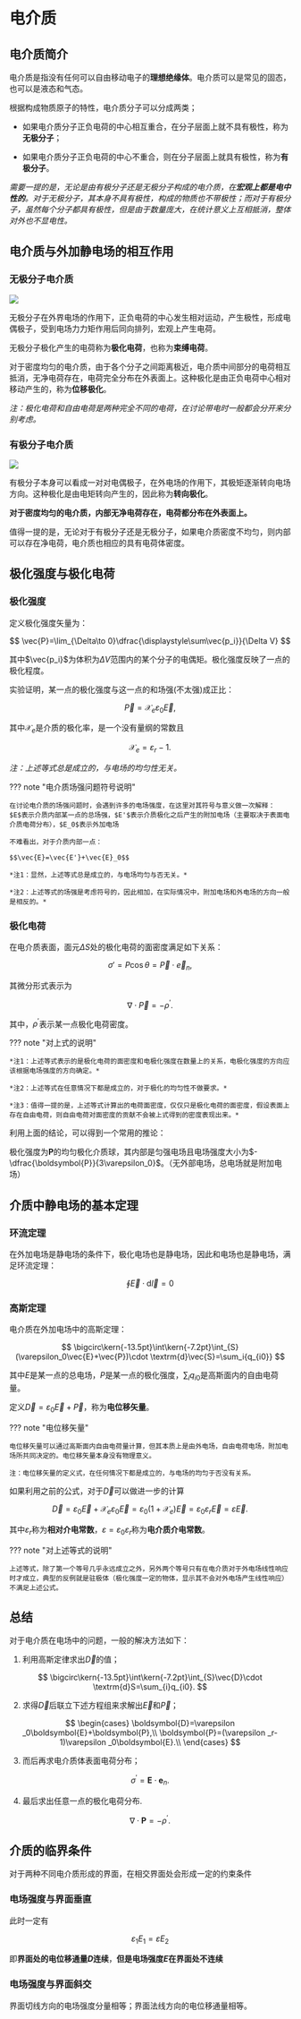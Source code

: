 # 电介质

## 电介质简介

电介质是指没有任何可以自由移动电子的**理想绝缘体**。电介质可以是常见的固态，也可以是液态和气态。

根据构成物质原子的特性，电介质分子可以分成两类；

+ 如果电介质分子正负电荷的中心相互重合，在分子层面上就不具有极性，称为**无极分子**；
  
+ 如果电介质分子正负电荷的中心不重合，则在分子层面上就具有极性，称为**有极分子**。

*需要一提的是，无论是由有极分子还是无极分子构成的电介质，在**宏观上都是电中性的**。对于无极分子，其本身不具有极性，构成的物质也不带极性；而对于有极分子，虽然每个分子都具有极性，但是由于数量庞大，在统计意义上互相抵消，整体对外也不显电性。*

## 电介质与外加静电场的相互作用

### 无极分子电介质

![](https://i.imgtg.com/2022/10/09/pd6QS.jpg)

无极分子在外界电场的作用下，正负电荷的中心发生相对运动，产生极性，形成电偶极子，受到电场力力矩作用后同向排列，宏观上产生电荷。

无极分子极化产生的电荷称为**极化电荷**，也称为**束缚电荷**。

对于密度均匀的电介质，由于各个分子之间距离极近，电介质中间部分的电荷相互抵消，无净电荷存在，电荷完全分布在外表面上。这种极化是由正负电荷中心相对移动产生的，称为**位移极化**。

*注：极化电荷和自由电荷是两种完全不同的电荷，在讨论带电时一般都会分开来分别考虑。*

### 有极分子电介质

![](https://i.imgtg.com/2022/10/09/pd2Aa.jpg)

有极分子本身可以看成一对对电偶极子，在外电场的作用下，其极矩逐渐转向电场方向。这种极化是由电矩转向产生的，因此称为**转向极化**。

**对于密度均匀的电介质，内部无净电荷存在，电荷都分布在外表面上。**

值得一提的是，无论对于有极分子还是无极分子，如果电介质密度不均匀，则内部可以存在净电荷，电介质也相应的具有电荷体密度。

## 极化强度与极化电荷

### 极化强度

定义极化强度矢量为：

$$
\vec{P}=\lim_{\Delta\to 0}\dfrac{\displaystyle\sum\vec{p_i}}{\Delta V}
$$

其中$\vec{p_i}$为体积为$\Delta V$范围内的某个分子的电偶矩。极化强度反映了一点的极化程度。

实验证明，某一点的极化强度与这一点的和场强(不太强)成正比：

$$
\vec{P}=\mathcal{X}_e \varepsilon_0 \vec{E},
$$

其中$\mathcal{X}_e$是介质的极化率，是一个没有量纲的常数且

$$
\mathcal{X}_e=\varepsilon _r -1.
$$

*注：上述等式总是成立的，与电场的均匀性无关。*

??? note "电介质场强问题符号说明"

    在讨论电介质的场强问题时，会遇到许多的电场强度，在这里对其符号与意义做一次解释：$E$表示介质内部某一点的总场强，$E'$表示介质极化之后产生的附加电场（主要取决于表面电介质电荷分布），$E_0$表示外加电场

    不难看出，对于介质内部一点：

    $$\vec{E}=\vec{E'}+\vec{E}_0$$

    *注1：显然，上述等式总是成立的，与电场均匀与否无关。*

    *注2：上述等式的场强是考虑符号的，因此相加，在实际情况中，附加电场和外电场的方向一般是相反的。*

### 极化电荷

在电介质表面，面元$\Delta S$处的极化电荷的面密度满足如下关系：

$$\sigma'=P\cos \theta=\vec{P}\cdot \vec{e}_n,$$

其微分形式表示为

$$
\nabla\cdot \vec{P}=-\rho^{\prime}.
$$

其中，$\rho^{\prime}$表示某一点极化电荷密度。

??? note "对上式的说明"

    *注1：上述等式表示的是极化电荷的面密度和电极化强度在数量上的关系，电极化强度的方向应该根据电场强度的方向确定。*

    *注2：上述等式在任意情况下都是成立的，对于极化的均匀性不做要求。*

    *注3：值得一提的是，上述等式计算出的电荷面密度，仅仅只是极化电荷的面密度，假设表面上存在自由电荷，则自由电荷对面密度的贡献不会被上式得到的密度表现出来。*

利用上面的结论，可以得到一个常用的推论：

极化强度为$\boldsymbol{P}$的均匀极化介质球，其内部是匀强电场且电场强度大小为$-\dfrac{\boldsymbol{P}}{3\varepsilon_0}$。（无外部电场，总电场就是附加电场）

## 介质中静电场的基本定理

### 环流定理

在外加电场是静电场的条件下，极化电场也是静电场，因此和电场也是静电场，满足环流定理：

$$
\oint \vec{E}\cdot \textrm{d}\vec{l}=0
$$

### 高斯定理

电介质在外加电场中的高斯定理：

$$
\bigcirc\kern{-13.5pt}\int\kern{-7.2pt}\int_{S}(\varepsilon_0\vec{E}+\vec{P})\cdot \textrm{d}\vec{S}=\sum_i{q_{i0}}
$$

其中$E$是某一点的总电场，$P$是某一点的极化强度，$\displaystyle\sum_{i}q_{i0}$是高斯面内的自由电荷量。

定义$\vec{D}=\varepsilon_0\vec{E}+\vec{P}$，称为**电位移矢量**。

??? note "电位移矢量"

    电位移矢量可以通过高斯面内自由电荷量计算，但其本质上是由外电场，自由电荷电场，附加电场所共同决定的。电位移矢量本身没有物理意义。

    注：电位移矢量的定义式，在任何情况下都是成立的，与电场的均匀于否没有关系。

如果利用之前的公式，对于$\vec{D}$可以做进一步的计算

$$
\vec{D}=\varepsilon_0\vec{E}+\mathcal{X}_e \varepsilon_0 \vec{E}=\varepsilon_0(1+\mathcal{X}_e)\vec{E}=\varepsilon_0\varepsilon_r\vec{E}=\varepsilon \vec{E}.
$$

其中$\varepsilon_r$称为**相对介电常数**，$\varepsilon=\varepsilon _0 \varepsilon _r$称为**电介质介电常数**。

??? note "对上述等式的说明"

    上述等式，除了第一个等号几乎永远成立之外，另外两个等号只有在电介质对于外电场线性响应时才成立，典型的反例就是驻极体（极化强度一定的物体，显示其不会对外电场产生线性响应）不满足上述公式。

## 总结

对于电介质在电场中的问题，一般的解决方法如下：

1. 利用高斯定律求出$\vec{D}$的值；
   
$$
\bigcirc\kern{-13.5pt}\int\kern{-7.2pt}\int_{S}\vec{D}\cdot \textrm{d}S=\sum_{i}q_{i0}.
$$

2. 求得$\vec{D}$后联立下述方程组来求解出$\vec{E}$和$\vec{P}$；

$$
\begin{cases}
    \boldsymbol{D}=\varepsilon _0\boldsymbol{E}+\boldsymbol{P},\\
    \boldsymbol{P}=(\varepsilon _r-1)\varepsilon _0\boldsymbol{E}.\\
\end{cases}
$$

3. 而后再求电介质体表面电荷分布；

$$
\sigma^{\prime}=\boldsymbol{E}\cdot\boldsymbol{e}_n.
$$

4. 最后求出任意一点的极化电荷分布.

$$
\nabla\cdot \boldsymbol{P}=-\rho^{\prime}.
$$

## 介质的临界条件

对于两种不同电介质形成的界面，在相交界面处会形成一定的约束条件

### 电场强度与界面垂直

此时一定有

$$
\varepsilon_1 E_1=\varepsilon E_2
$$

即**界面处的电位移通量$D$连续**，**但是电场强度$E$在界面处不连续**

### 电场强度与界面斜交

界面切线方向的电场强度分量相等；界面法线方向的电位移通量相等。
